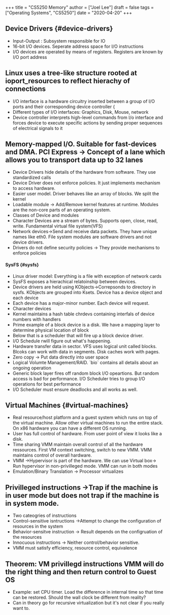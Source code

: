 +++
title = "CS5250 Memory"
author = ["Joel Lee"]
draft = false
tags = ["Operating Systems", "CS5250"]
date = "2020-04-20"
+++

## Device Drivers {#device-drivers}
- Input-Output : Subsystem responsible for IO 
- 16-bit I/O devices. Seperate address space for I/O instructions 
- I/O devices are operated by means of registers. Registers are known by I/O port address 

## Linux uses a tree-like structure rooted at ioport\_resources to reflect hierachy of connections 

- I/O interface is a hardware circuitry inserted between a group of I/O ports and their corresponding device controller {
- Different types of I/O interfaces: Graphics, Disk, Mouse, network 
- Device controller interprets high-level commands from I/o interface and forces device to execute specific actions by sending proper sequences of electrical signals to it 

## Memory-mapped I/O. Suitable for fast-devices and DMA. PCI Express -> Concept of a lane which allows you to transport data up to 32 lanes 

- Device Drivers hide details of the hardware from software. They use standardized calls 
- Device Driver does not enforce policies. It just implements mechanism to access hardware.
- Easier user model. Driver behaves like an array of blocks. We split the kernel
- Loadable module -> Add/Remove kernel features at runtime. Modules are the non-core parts of an operating system.
- Classes of Device and modules
- Character Devices are a stream of bytes. Supports open, close, read, write. Fundamental virtual file system(VFS)
- Network devices->Send and receive data packets. They have unique names like eth0. File system modules are software drivers and not device drivers.
- Drivers do not define security policies -> They provide mechanisms to enforce policies


#### SysFS {#sysfs}

- Linux driver model: Everything is a file with exception of network cards
- SysFS exposes a hierachical relatoinship between devices.
- Device drivers are held using KObjects->Correpsonds to directory in sysfs. KObjects are grouped into Ksets. Device has a device object and each device
- Each device has a major-minor number. Each device will request.
- Character devices
- Kernel maintains a hash table chrdevs containing interfals of device numbers with handlers
- Prime example of a block device is a disk. We have a mapping layer to determine physical location of block
- Below that is a scheduler that will fire up a block device driver.
- I/O Schedule rwill figure out what's happening.
- Hardware transfer data in sector. VFS uses logical unit called blocks. Blcoks can work with data in segments. Disk caches work with pages.
- Zero copy -> Put data directly into user space
- Logical Volumte Management/RAID. \`bio\` contains all details about an ongoing operation
- Generic block layer fires off random block I/O opeartions. But random access is bad for performance. I/O Scheduler tries to group I/O operations for best performance
 - I/O Scheduler must ensure deadlocks and all works as well.


## Virtual Machines {#virtual-machines}

- Real resource/host platform and a guest system which runs on top of the virtual machine. Allow other virtual machines to run the entire stack. On x86 hardware you can have a different OS running. 
- User has full control of hardware. From user point of view it looks like a disk. 
- Time sharing VMM maintain overall control of all the hardware ressources. First VM context switching, switch to new VMM. VMM maintains control of overall hardware. 
- VMM ->Hypervisor is part of the hardware. We can use Virtual box-> Run hypervisor in non-privilleged mode. VMM can run in both modes 
- Emulation/Binary Translation -> Processor virtualizes 


## Privilleged instructions ->Trap if the machine is in user mode but does not trap if the machine is in system mode. 
- Two cateogries of instructions 
- Control-sensitive isntructions ->Attempt to change the configuration of resources in the system
- Behavior-sensitve instruction -> Result depends on the configruation of the resources 
- Innocuous instructions -> Neither control/behavior sensitive. 
- VMM must satisfy efficiency, resource control, equivalence 

## Theorem: VM privillegd instructions VMM will do the right thing and then return control to Guest OS 

- Example: set CPU timer. Load the difference in internal time so that time can be restored. Should the wall clock be different from reality?
- Can in theory go for recursive virtualization but it's not clear if you really want to.
